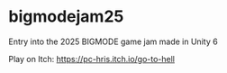 # bigmodejam25
 Entry into the 2025 BIGMODE game jam made in Unity 6

Play on Itch: https://pc-hris.itch.io/go-to-hell
